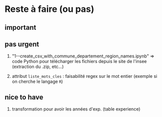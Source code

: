 # Reste à faire (ou pas)

## important


## pas urgent

  1. "1--create_csv_with_commune_departement_region_names.ipynb"
    => code Python pour télécharger les fichiers depuis le site de l'insee (extraction du .zip, etc...)


  1. attribut `liste_mots_cles` : faisabilité regex sur le mot entier (exemple si on cherche le langage `R`)


## nice to have

  1. transformation pour avoir les années d'exp. (table experience)
